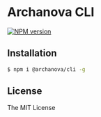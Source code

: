 # Archanova CLI

[![NPM version][npm-image]][npm-url]

## Installation

```bash
$ npm i @archanova/cli -g
```

## License

The MIT License

[npm-image]: https://badge.fury.io/js/%40archanova%2Fcli.svg
[npm-url]: https://npmjs.org/package/@archanova/cli
